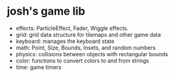 # josh's game lib



* effects: ParticleEffect, Fader, Wiggle effects.
* grid: grid data structure for tilemaps and other game data
* keyboard: manages the keyboard state
* math: Point, Size, Bounds, Insets, and random numbers
* physics: collisions between objects with rectangular bounds
* color: functions to convert colors to and from strings
* time: game timers
